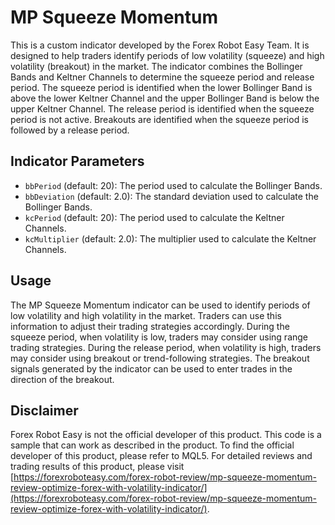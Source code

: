 # MP Squeeze Momentum

This is a custom indicator developed by the Forex Robot Easy Team. It is designed to help traders identify periods of low volatility (squeeze) and high volatility (breakout) in the market. The indicator combines the Bollinger Bands and Keltner Channels to determine the squeeze period and release period. The squeeze period is identified when the lower Bollinger Band is above the lower Keltner Channel and the upper Bollinger Band is below the upper Keltner Channel. The release period is identified when the squeeze period is not active. Breakouts are identified when the squeeze period is followed by a release period.

## Indicator Parameters

- `bbPeriod` (default: 20): The period used to calculate the Bollinger Bands.
- `bbDeviation` (default: 2.0): The standard deviation used to calculate the Bollinger Bands.
- `kcPeriod` (default: 20): The period used to calculate the Keltner Channels.
- `kcMultiplier` (default: 2.0): The multiplier used to calculate the Keltner Channels.

## Usage

The MP Squeeze Momentum indicator can be used to identify periods of low volatility and high volatility in the market. Traders can use this information to adjust their trading strategies accordingly. During the squeeze period, when volatility is low, traders may consider using range trading strategies. During the release period, when volatility is high, traders may consider using breakout or trend-following strategies. The breakout signals generated by the indicator can be used to enter trades in the direction of the breakout.

## Disclaimer

Forex Robot Easy is not the official developer of this product. This code is a sample that can work as described in the product. To find the official developer of this product, please refer to MQL5. For detailed reviews and trading results of this product, please visit [https://forexroboteasy.com/forex-robot-review/mp-squeeze-momentum-review-optimize-forex-with-volatility-indicator/](https://forexroboteasy.com/forex-robot-review/mp-squeeze-momentum-review-optimize-forex-with-volatility-indicator/).
